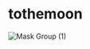 # tothemoon


![Mask Group (1)](https://user-images.githubusercontent.com/132041327/235071341-ea0d6e9c-46c5-4d6b-a19b-8573751d65e3.png)
